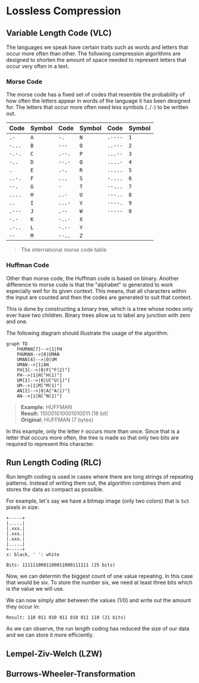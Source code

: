 # Lossless Compression

## Variable Length Code (VLC)

The languages we speak have certain traits such as words and letters
that occur more often than other. The following compression algorithms
are designed to shorten the amount of space needed to represent
letters that occur very often in a text.

### Morse Code

The morse code has a fixed set of codes that resemble the probability
of how often the letters appear in words of the language it has been
designed for. The letters that occur more often need less symbols
(`.`/`-`) to be written out.

| Code    | Symbol | Code    | Symbol | Code    | Symbol |
|---------|--------|---------|--------|---------|--------|
| `.-`    | `A`    | `-.`    | `N`    | `.----` | `1`    |
| `-...`  | `B`    | `---`   | `O`    | `..---` | `2`    |
| `-.-.`  | `C`    | `.--.`  | `P`    | `...--` | `3`    |
| `-..`   | `D`    | `--.-`  | `Q`    | `....-` | `4`    |
| `.`     | `E`    | `.-.`   | `R`    | `.....` | `5`    |
| `..-.`  | `F`    | `...`   | `S`    | `-....` | `6`    |
| `--.`   | `G`    | `-`     | `T`    | `--...` | `7`    |
| `....`  | `H`    | `..-`   | `U`    | `---..` | `8`    |
| `..`    | `I`    | `...-`  | `V`    | `----.` | `9`    |
| `.---`  | `J`    | `.--`   | `W`    | `-----` | `0`    |
| `-.-`   | `K`    | `-..-`  | `X`    |
| `.-..`  | `L`    | `-.--`  | `Y`    |
| `--`    | `M`    | `--..`  | `Z`    |

> The international morse code table

### Huffman Code

Other than morse code, the Huffman code is based on binary. Another
difference to morse code is that the "alphabet" is generated to work
especially well for its given context. This means, that all characters
within the input are counted and then the codes are generated to suit
that context.

This is done by constructing a binary tree, which is a tree whose
nodes only ever have two children. Binary trees allow us to label any
junction with zero and one.

The following diagram should illustrate the usage of the algorithm.

```mermaid
graph TD
    FHUMAN[7]-->|1|FH
    FHUMAN-->|0|UMAN
    UMAN[4]-->|0|UM
    UMAN-->|1|AN
    FH[3]-->|0|F["F(2)"]
    FH-->|1|H["H(1)"]
    UM[2]-->|0|U["U(1)"]
    UM-->|1|M["M(1)"]
    AN[2]-->|0|A["A(1)"]
    AN-->|1|N["N(1)"]
```

> **Example:** HUFFMAN<br>
> **Result:** 110001010001010011 (18 bit)<br>
> **Original:** HUFFMAN (7 bytes)

In this example, only the letter `F` occurs more than once. Since
that is a letter that occurs more often, the tree is made so that
only two bits are required to represent this character.

## Run Length Coding (RLC)

Run length coding is used in cases where there are long strings of
repeating patterns. Instead of writing them out, the algorithm
combines them and stores the data as compact as possible.

For example, let's say we have a bitmap image (only two colors)
that is `5x5` pixels in size:

```plain
+-----+
|.....|
|.xxx.|
|.xxx.|
|.xxx.|
|.....|
+-----+
x: black, ' ': white

Bits: 1111110001100011000111111 (25 bits)
```

Now, we can determin the biggest count of one value repeating. In
this case that would be six. To store the number six, we need at
least three bits which is the value we will use.

We can now simply alter between the values (1/0) and write out the
amount they occur in:

```plain
Result: 110 011 010 011 010 011 110 (21 bits)
```

As we can observe, the run length coding has reduced the size of our
data and we can store it more efficiently.

## Lempel-Ziv-Welch (LZW)

## Burrows-Wheeler-Transformation
